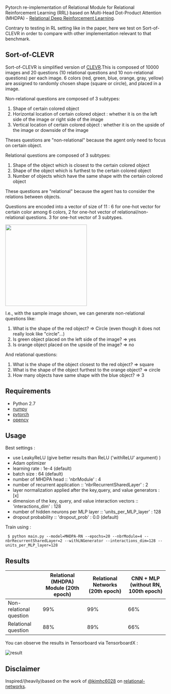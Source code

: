 Pytorch re-implementation of Relational Module for Relational Reinforcement Learning (RRL) based on Multi-Head Dot-Product Attention (MHDPA) - [Relational Deep Reinforcement Learning](https://arxiv.org/abs/1806.01830). 

Contrary to testing in RL setting like in the paper, here we test on Sort-of-CLEVR in order to compare with other implementation relevant to that benchmark.

## Sort-of-CLEVR

Sort-of-CLEVR is simplified version of [CLEVR](http://cs.stanford.edu/people/jcjohns/clevr/).This is composed of 10000 images and 20 questions (10 relational questions and 10 non-relational questions) per each image. 6 colors (red, green, blue, orange, gray, yellow) are assigned to randomly chosen shape (square or circle), and placed in a image.

Non-relational questions are composed of 3 subtypes:

1) Shape of certain colored object
2) Horizontal location of certain colored object : whether it is on the left side of the image or right side of the image
3) Vertical location of certain colored object : whether it is on the upside of the image or downside of the image

Theses questions are "non-relational" because the agent only need to focus on certain object.

Relational questions are composed of 3 subtypes:

1) Shape of the object which is closest to the certain colored object
1) Shape of the object which is furthest to the certain colored object
3) Number of objects which have the same shape with the certain colored object

These questions are "relational" because the agent has to consider the relations between objects.

Questions are encoded into a vector of size of 11 : 6 for one-hot vector for certain color among 6 colors, 2 for one-hot vector of relational/non-relational questions. 3 for one-hot vector of 3 subtypes.

<img src="./data/sample.png" width="256">

I.e., with the sample image shown, we can generate non-relational questions like:

1) What is the shape of the red object? => Circle (even though it does not really look like "circle"...)
2) Is green object placed on the left side of the image? => yes
3) Is orange object placed on the upside of the image? => no

And relational questions:

1) What is the shape of the object closest to the red object? => square
2) What is the shape of the object furthest to the orange object? => circle
3) How many objects have same shape with the blue object? => 3

## Requirements

- Python 2.7
- [numpy](http://www.numpy.org/)
- [pytorch](http://pytorch.org/)
- [opencv](http://opencv.org/)

## Usage

Best settings :
* use LeakyReLU (give better results than ReLU ('withReLU' argument) )
* Adam optimizer
* learning rate : 1e-4 (default)
* batch size : 64 (default)
* number of MHDPA head :: 'nbrModule' : 4
* number of recurrent application :: 'nbrRecurrentSharedLayer' : 2
* layer normalization applied after the key,query, and value generators : [x]
* dimension of the key, query, and value interaction vectors :: 'interactions_dim' : 128 
* number of hidden neurons per MLP layer :: 'units_per_MLP_layer' : 128
* dropout probability :: 'dropout_prob' : 0.0 (default)

Train using :

 	 $ python main.py --model=MHDPA-RN --epochs=20 --nbrModule=4 --nbrRecurrentSharedLayer=2 --withLNGenerator --interactions_dim=128 --units_per_MLP_layer=128 


## Results

| | Relational (MHDPA) Module (20th epoch) | Relational Networks (20th epoch) | CNN + MLP (without RN, 100th epoch) |
| --- | --- | --- | --- |
| Non-relational question | 99% | 99% | 66% |
| Relational question | 88% | 89% | 66% |

You can observe the results in Tensorboard via TensorboardX :

![result](/results/result.png)


## Disclaimer

Inspired/(heavily)based on the work of [@kimhc6028](https://github.com/kimhc6028) on [relational-networks](https://github.com/kimhc6028/relational-networks).